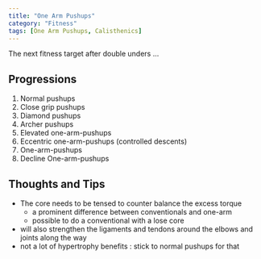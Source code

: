 ```yaml
---
title: "One Arm Pushups"
category: "Fitness"
tags: [One Arm Pushups, Calisthenics]
---
```


The next fitness target after double unders ...

## Progressions

1. Normal pushups
2. Close grip pushups
3. Diamond pushups
4. Archer pushups
5. Elevated one-arm-pushups
6. Eccentric one-arm-pushups (controlled descents)
7. One-arm-pushups
8. Decline One-arm-pushups
   


## Thoughts and Tips
 - The core needs to be tensed to counter balance the excess torque
   - a prominent difference between conventionals and one-arm
   - possible to do a conventional with a lose core
 - will also strengthen the ligaments and tendons around the elbows and joints along the way
 - not a lot of hypertrophy benefits : stick to normal pushups for that
